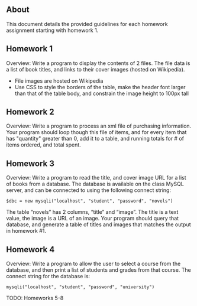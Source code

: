 ## About

This document details the provided guidelines for each homework assignment starting with homework 1.

## Homework 1

Overview: Write a program to display the contents of 2 files.  The file data is a list of book titles, and links to their cover images (hosted on Wikipedia).

- File images are hosted on Wikipedia
- Use CSS to style the borders of the table, make the header font larger than that of the table body, and constrain the image height to 100px tall

## Homework 2

Overview: Write a program to process an xml file of purchasing information. Your program should loop though this file of items, and for every item that has "quantity" greater than 0, add it to a table, and running totals for # of items ordered, and total spent. 

## Homework 3

Overview: Write a program to read the title, and cover image URL for a list of books from a database.  The database is available on the class MySQL server, and can be connected to using the following connect string:

``$dbc = new mysqli("localhost", "student", "password", "novels") ``

The table “novels” has 2 columns, “title” and “image”.  The title is a text value, the image is a URL of an image.  Your program should query that database, and generate a table of titles and images that matches the output in homework #1.

## Homework 4

Overview: Write a program to allow the user to select a course from the database, and then print a list of students and grades from that course.  The connect string for the database is: 

`` mysqli("localhost", "student", "password", "university") ``  


TODO: Homeworks 5-8
